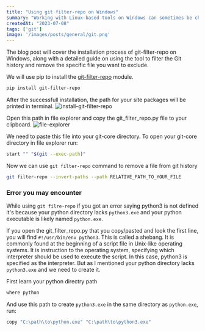 ```yaml
---
title: "Using git filter-repo on Windows"
summary: "Working with Linux-based tools on Windows can sometimes be challenging. In this blog post, we will explore how can we remove a file from Git history using git-filter-repo."
createdAt: "2023-07-08"
tags: ['git']
image: '/images/posts/general/git.png'
---
```


The blog post will cover the installation process of git-filter-repo on Windows, along with a detailed guide on using the tool to filter the Git history and remove the specific file you want to exclude. 

We will use pip to install the [git-filter-repo](https://pypi.org/project/git-filter-repo/) module.

```bash
pip install git-filter-repo
```

After the successfull installation, the path for your site packages will be printed in terminal. 
![install-git-filter-repo](/images/posts/using-git-filter-repo-in-windows/install-git-filter-repo.png)

Open this path in file explorer and copy the git_filter_repo.py file to your clipboard.
![file-explorer](/images/posts/using-git-filter-repo-in-windows/file-explorer.png)

We need to paste this file into your git-core directory. To open your git-core directory in file explorer run:

```bash
start "" "$(git --exec-path)"
```

Now we can use `git filter-repo` command to remove a file from git history 

```bash
git filter-repo --invert-paths --path RELATIVE_PATH_TO_YOUR_FILE
```

### Error you may encounter
While using `git filre-repo` if you got an error saying python3 is not defined it's because your python directory lacks `python3.exe` and your python executable is likely named `python.exe`.

If you open the git_filter_repo.py that you copy/pasted and look the first line, you will find `#!/usr/bin/env python3`. This is called a shebang. It is commonly found at the beginning of a script file in Unix-like operating systems. It is instruction to the operating system, specifying which interpreter should be used to execute the script. In this case, python3 is specified as the interpreter. But as I mentioned your python directory lacks `python3.exe` and we need to create it.

First learn your python directry path

```bash
where python
```

And use this path to create `python3.exe` in the same directory as `python.exe`, run:

```bash
copy "C:\path\to\python.exe" "C:\path\to\python3.exe"
```





